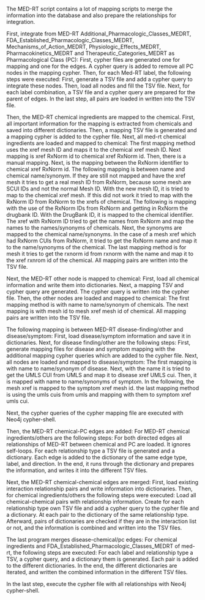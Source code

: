 The MED-RT script contains a lot of mapping scripts to merge the information into the database and also prepare the relationships for integration.


First, integrate from MED-RT Additional_Pharmacologic_Classes_MEDRT, FDA_Established_Pharmacologic_Classes_MEDRT, Mechanisms_of_Action_MEDRT, Physiologic_Effects_MEDRT, Pharmacokinetics_MEDRT and Therapeutic_Categories_MEDRT as Pharmacological Class (PC):
    First, cypher files are generated one for mapping and one for the edges. A cypher query is added to remove all PC nodes in the mapping cypher.
    Then, for each Med-RT label, the following steps were executed:
        First, generate a TSV file and add a cypher query to integrate these nodes.
        Then, load all nodes and fill the TSV file.
        Next, for each label combination, a TSV file and a cypher query are prepared for the parent of edges.
        In the last step, all pairs are loaded in written into the TSV file.

Then, the MED-RT chemical ingredients are mapped to the chemical.
    First, all important information for the mapping is extracted from chemicals and saved into different dictionaries.
    Then, a mapping TSV file is generated and a mapping cypher is added to the cypher file.
    Next, all med-rt chemical ingredients are loaded and mapped to chemical:
        The first mapping method uses the xref mesh ID and maps it to the chemical xref mesh ID.
        Next mapping is xref RxNorm id to chemical xref RxNorm id.
        Then, there is a manual mapping.
        Next, is the mapping between the RxNorm identifier to chemical xref RxNorm id.
        The following mapping is between name and chemical name/synonym.
        If they are still not mapped and have the xref mesh it tries to get a real mesh ID from RxNorm, because some mesh are SCUI IDs and not the normal Mesh ID. With the new mesh ID, it is tried to map to the chemical xref mesh.
        If this did not work it tried to map with the RxNorm ID from RxNorm to the xrefs of chemical.
        The following is mapping with the use of the RxNorm IDs from RxNorm and getting in RxNorm the drugbank ID. With the DrugBank ID, it is mapped to the chemical identifier.
        The xref with RxNorm ID tried to get the names from RxNorm and map the names to the names/synonyms of chemicals.
        Next, the synonyms are mapped to the chemical name/synonyms.
        In the case of a mesh xref which had RxNorm CUIs from RxNorm, it tried to get the RxNorm name and map it to the name/synonyms of the chemical.
        The last mapping method is for mesh it tries to get the rxnorm id from rxnorm with the name and map it to the xref rxnrom id of the chemical.
    All mapping pairs are written into the TSV file.


Next, the MED-RT other node is mapped to chemical:
    First, load all chemical information and write them into dictionaries.
    Next, a mapping TSV and cypher query are generated. The cypher query is written into the cypher file.
    Then, the other nodes are loaded and mapped to chemical:
        The first mapping method is with name to name/synonym of chemicals.
        The next mapping is with mesh id to mesh xref mesh id of chemical.
    All mapping pairs are written into the TSV file.

The following mapping is between MED-RT disease-finding/other and disease/symptom:
    First, load disease/symptom information and save it in dictionaries.
    Next, for disease finding/other are the following steps:
        First, generate mapping files for disease and symptom mapping with the additional mapping cypher queries which are added to the cypher file.
        Next, all nodes are loaded and mapped to disease/symptom:
            The first mapping is with name to name/synonym of disease.
            Next, with the name it is tried to get the UMLS CUI from UMLS and map it to disease xref UMLS cui.
            Then, it is mapped with name to name/synonyms of symptom.
            In the following, the mesh xref is mapped to the symptom xref mesh id.
            the last mapping method is using the umls cuis from umls and mapping with them to symptom xref umls cui.

Next, the cypher queries of the cypher mapping file are executed with Neo4j cypher-shell.

Then, the MED-RT chemical-PC edges are added:
    For MED-RT chemical ingredients/others are the following steps:
        For both directed edges all relationships of MED-RT between chemical and PC are loaded. It ignores self-loops.
        For each relationship type a TSV file is generated and a dictionary.
        Each edge is added to the dictionary of the same edge type, label, and direction.
        In the end, it runs through the dictionary and prepares the information, and writes it into the different TSV files.

Next, the MED-RT chemical-chemical edges are merged:
    First, load existing interaction relationship pairs and write information into dictionaries.
    Then, for chemical ingredients/others the following steps were executed:
        Load all chemical-chemical pairs with relationship information.
        Create for each relationship type own TSV file and add a cypher query to the cypher file and a dictionary.
        At each pair to the dictionary of the same relationship type.
        Afterward, pairs of dictionaries are checked if they are in the interaction list or not, and the information is combined and written into the TSV files.

The last program merges disease-chemical/pc edges:
    For chemical ingredients and FDA_Established_Pharmacologic_Classes_MEDRT of med-rt, the following steps are executed:
        For each label and relationship type a TSV, a cypher query, and a dictionary them is generated.
        Each pair is added to the different dictionaries.
        In the end, the different dictionaries are iterated, and written the combined information in the different TSV files.

In the last step, execute the cypher file with all relationships with Neo4j cypher-shell.

